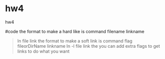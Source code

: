 # hw4
hw4

#code 
the format to make a hard like is command filename linkname
>ln file link
the format to make a soft link is command flag fileorDirName linkname
>ln -l file link
the you can add extra flags to get links to do what you want 

